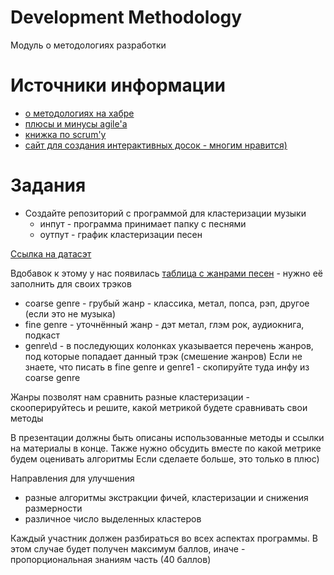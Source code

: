 # Development Methodology
Модуль о методологиях разработки


# Источники информации
* [о методологиях на хабре](https://habr.com/ru/company/edison/blog/269789/)
* [плюсы и минусы agile'а](https://geekbrains.ru/posts/methodologies_agile)
* [книжка по scrum'у](https://www.amazon.com/Scrum-Doing-Twice-Work-Half/dp/038534645X)
* [сайт для создания интерактивных досок - многим нравится)](https://trello.com)


# Задания
* Создайте репозиторий с программой для кластеризации музыки
    * инпут - программа принимает папку с песнями
    * оутпут - график кластеризации песен

[Ссылка на датасэт](https://drive.google.com/open?id=14dll-G-gh1HdM_rSIqods-fm8KuZ0ksG)

Вдобавок к этому у нас появилась [таблица с жанрами песен](https://docs.google.com/spreadsheets/d/1VUweSEue3Rp-HOQrK_9uaLyYJpvXQlQnBoaerMaNiF0/edit#gid=0) -
нужно её заполнить для своих трэков
* coarse genre - грубый жанр - классика, метал, попса, рэп, другое (если это не музыка)
* fine genre - уточнённый жанр - дэт метал, глэм рок, аудиокнига, подкаст
* genre\d - в последующих колонках указывается перечень жанров, под которые попадает данный трэк (смешение жанров)
Если не знаете, что писать в fine genre и genre1 - скопируйте туда инфу из coarse genre

Жанры позволят нам сравнить разные кластеризации - скооперируйтесь и решите, какой метрикой будете сравнивать свои методы

В презентации должны быть описаны использованные методы и ссылки на материалы в конце.
Также нужно обсудить вместе по какой метрике будем оценивать алгоритмы
Если сделаете больше, это только в плюс)

Направления для улучшения
* разные алгоритмы экстракции фичей, кластеризации и снижения размерности
* различное число выделенных кластеров

Каждый участник должен разбираться во всех аспектах программы. В этом случае
будет получен максимум баллов, иначе - пропорциональная знаниям часть (40 баллов)